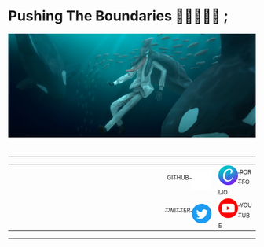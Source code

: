 # Pushing The Boundaries 🍎🎹🎨🦈📑 ;

<img src="Asset/Sakamata_Swim_Fin.png" alt="Banner" img align="center">
<h1></h1>
<hr>

<table table align="center" border="0px">
<tr>
    <td text align="right" width=100%>
        <a href = "https://github.com/Appeleus">
            <img src="Asset/gh.png" alt="Github" width=40px img align="right">
            <sub>GITHUB &nbsp;</sub>
        </a>
    </td>
    <td text align="left">
        <a href = "https://www.canva.com/design/DAFm702Hvfs/HrEZAMiVxlJGzSejySWYbQ/edit?utm_content=DAFm702Hvfs&utm_campaign=designshare&utm_medium=link2&utm_source=sharebutton">
            <img src="Asset/Canva.png" alt="Portfolio" width=40px img align="left">
            <sub>&nbsp;PORTFOLIO</sub>
        </a>
    </td>
</tr>

<tr>
    <td text align="right">
        <a href = "https://twitter.com/TanoshiiRinko">
            <img src="Asset/Twitter.png" alt="Twitter" width=40px img align="right">
            <sub>TWITTER&nbsp;</sub>
        </a>
    </td>
    <td text align="left">
        <a href = "https://www.youtube.com/@TanoshiiRinko/featured">
            <img src="Asset/yt.png" alt="Youtube" width=40px img align="left">
            <sub>&nbsp;YOUTUBE</sub>
        </a>
    </td>
</tr>
</table>

<hr>
<h1></h1>





